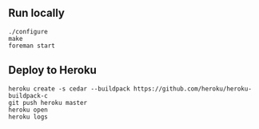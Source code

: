 ## Run locally

    ./configure
    make
    foreman start

## Deploy to Heroku

    heroku create -s cedar --buildpack https://github.com/heroku/heroku-buildpack-c
    git push heroku master
    heroku open
    heroku logs

